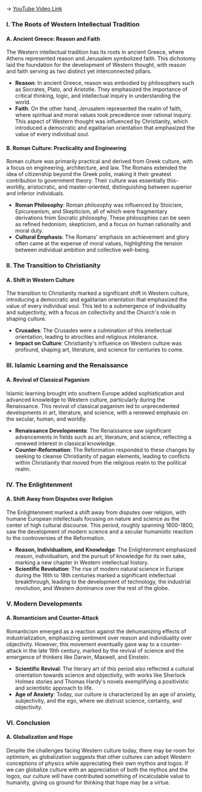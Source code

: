 -> [YouTube Video Link](https://www.youtube.com/watch?v=rtKAAerbs9U&list=PL30RAv-0lkxGh5iMfRmZV8wEVeN50K06X&index=60&pp=iAQB)

### I. The Roots of Western Intellectual Tradition
#### A. Ancient Greece: Reason and Faith

The Western intellectual tradition has its roots in ancient Greece, where Athens represented reason and Jerusalem symbolized faith. This dichotomy laid the foundation for the development of Western thought, with reason and faith serving as two distinct yet interconnected pillars.

- **Reason**: In ancient Greece, reason was embodied by philosophers such as Socrates, Plato, and Aristotle. They emphasized the importance of critical thinking, logic, and intellectual inquiry in understanding the world.
- **Faith**: On the other hand, Jerusalem represented the realm of faith, where spiritual and moral values took precedence over rational inquiry. This aspect of Western thought was influenced by Christianity, which introduced a democratic and egalitarian orientation that emphasized the value of every individual soul.

#### B. Roman Culture: Practicality and Engineering

Roman culture was primarily practical and derived from Greek culture, with a focus on engineering, architecture, and law. The Romans extended the idea of citizenship beyond the Greek polis, making it their greatest contribution to government theory. Their culture was essentially this-worldly, aristocratic, and master-oriented, distinguishing between superior and inferior individuals.

- **Roman Philosophy**: Roman philosophy was influenced by Stoicism, Epicureanism, and Skepticism, all of which were fragmentary derivations from Socratic philosophy. These philosophies can be seen as refined hedonism, skepticism, and a focus on human rationality and moral duty.
- **Cultural Emphasis**: The Romans' emphasis on achievement and glory often came at the expense of moral values, highlighting the tension between individual ambition and collective well-being.

### II. The Transition to Christianity
#### A. Shift in Western Culture

The transition to Christianity marked a significant shift in Western culture, introducing a democratic and egalitarian orientation that emphasized the value of every individual soul. This led to a submergence of individuality and subjectivity, with a focus on collectivity and the Church's role in shaping culture.

- **Crusades**: The Crusades were a culmination of this intellectual orientation, leading to atrocities and religious intolerance.
- **Impact on Culture**: Christianity's influence on Western culture was profound, shaping art, literature, and science for centuries to come.

### III. Islamic Learning and the Renaissance
#### A. Revival of Classical Paganism

Islamic learning brought into southern Europe added sophistication and advanced knowledge to Western culture, particularly during the Renaissance. This revival of classical paganism led to unprecedented developments in art, literature, and science, with a renewed emphasis on the secular, human, and worldly.

- **Renaissance Developments**: The Renaissance saw significant advancements in fields such as art, literature, and science, reflecting a renewed interest in classical knowledge.
- **Counter-Reformation**: The Reformation responded to these changes by seeking to cleanse Christianity of pagan elements, leading to conflicts within Christianity that moved from the religious realm to the political realm.

### IV. The Enlightenment
#### A. Shift Away from Disputes over Religion

The Enlightenment marked a shift away from disputes over religion, with humane European intellectuals focusing on nature and science as the center of high cultural discourse. This period, roughly spanning 1600-1800, saw the development of modern science and a secular humanistic reaction to the controversies of the Reformation.

- **Reason, Individualism, and Knowledge**: The Enlightenment emphasized reason, individualism, and the pursuit of knowledge for its own sake, marking a new chapter in Western intellectual history.
- **Scientific Revolution**: The rise of modern natural science in Europe during the 16th to 18th centuries marked a significant intellectual breakthrough, leading to the development of technology, the industrial revolution, and Western dominance over the rest of the globe.

### V. Modern Developments
#### A. Romanticism and Counter-Attack

Romanticism emerged as a reaction against the dehumanizing effects of industrialization, emphasizing sentiment over reason and individuality over objectivity. However, this movement eventually gave way to a counter-attack in the late 19th century, marked by the revival of science and the emergence of thinkers like Darwin, Maxwell, and Einstein.

- **Scientific Revival**: The literary art of this period also reflected a cultural orientation towards science and objectivity, with works like Sherlock Holmes stories and Thomas Hardy's novels exemplifying a positivistic and scientistic approach to life.
- **Age of Anxiety**: Today, our culture is characterized by an age of anxiety, subjectivity, and the ego, where we distrust science, certainty, and objectivity.

### VI. Conclusion
#### A. Globalization and Hope

Despite the challenges facing Western culture today, there may be room for optimism, as globalization suggests that other cultures can adopt Western conceptions of physics while appreciating their own mythos and logos. If we can globalize culture with an appreciation of both the mythos and the logos, our culture will have contributed something of incalculable value to humanity, giving us ground for thinking that hope may be a virtue.